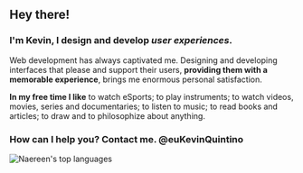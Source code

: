 ## Hey there!
### I'm Kevin, I design and develop *user experiences*.

Web development has always captivated me. Designing and developing interfaces that please and support their users, **providing them with a memorable experience**, brings me enormous personal satisfaction.

**In my free time I like** to watch eSports; to play instruments; to watch videos, movies, series and documentaries; to listen to music; to read books and articles; to draw and to philosophize about anything.

### How can I help you? Contact me. @euKevinQuintino

![Naereen's top languages](https://github-readme-stats.vercel.app/api/top-langs/?username=euKevinQuintino&theme=dracula)
